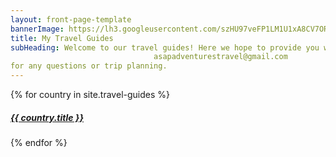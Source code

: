 ```yaml
---
layout: front-page-template
bannerImage: https://lh3.googleusercontent.com/szHU97veFP1LM1U1xA8CV7ORxbHWNl-DMW8yGMMdnMARCj9J73tYx98IfiswT987VNlY4Z5oyLlqFjV7ZfyPruboQGqqAuK3QSyRMjP1phfn-4-7y97yshtDUL8bbAbxD09bdKXrwoc=w2400
title: My Travel Guides
subHeading: Welcome to our travel guides! Here we hope to provide you with day trips and guides to make your holiday the best. These guides have been written after we have experienced them to ensure they work. Please feel free to email me at 
                                asapadventurestravel@gmail.com
for any questions or trip planning. 
---
```


<div class="text-uppercase adventure-list experience">
  {% for country in site.travel-guides %}
    <div class="col-md-6 col-sm-6 animated fadeInUp" data-wow-delay="0.{{ forloop.index }}s" data-wow-duration="1s">
      <a href="{{country.url | prepend: site.baseurl}}">
        <img src="{{ country.bannerImage }}"  alt="" class="img-responsive">
        <div class="overlay-lnk text-uppercase text-center">
          <i class="icon icon-map"></i>
          <h5>{{ country.title }}</h5>
        </div>
      </a>
    </div>
  {% endfor %}
</div>
